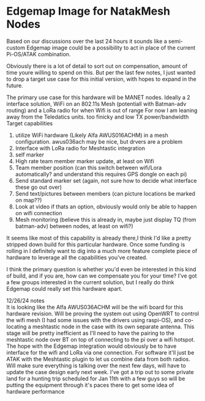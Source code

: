 # Edgemap Image for NatakMesh Nodes

Based on our discussions over the last 24 hours it sounds like a semi-custom Edgemap image could be a possibility to act in place of the current Pi-OS/ATAK combination.

Obviously there is a lot of detail to sort out on compensation, amount of time youre willing to spend on this. But per the last few notes, I just wanted to drop a target use case for this initial version, with hopes to expand in the future.

The primary use case for this hardware will be MANET nodes. Ideally a 2 interface solution, WiFi on an 802.11s Mesh (potentiall with Batman-adv routing) and a LoRa radio for when Wifi is out of range
For now I am leaning away from the Teledatics units. too finicky and low TX power/bandwidth <br>
Target capabilities
1. utilize WiFi hardware (Likely Alfa AWUS016ACHM) in a mesh configuration. awus036ach may be nice, but drvers are a problem
2. Interface with LoRa radio for Meshtastic integration
3. self marker
4. High rate team member marker update, at least on Wifi
5. Team member position (can this switch between wifi/Lora automatically? and understand this requires GPS dongle on each pi)
6. Send standard marker set (again, not sure how to decide what interface these go out over)
7. Send text/pictures between members (can picture locations be marked on map??)
8. Look at video if thats an option, obviously would only be able to happen on wifi connection
9. Mesh monitoring (believe this is already in, maybe just display TQ (from batman-adv) between nodes, at least on wifi?)

It seems like most of this capability is already there,I think I'd like a pretty stripped down build for this particular hardware. Once some funding is rolling in I definitely want to dig into a much more feature complete piece of hardware to leverage all the capabilities you've created. 

I think the primary question is whether you'd even be interested in this kind of build, and if you are, how can we compensate you for your time?
I've got a few groups interested in the current solution, but I really do think Edgemap could really set this hardware apart.

12/26/24 notes<br>
It is looking like the Alfa AWUS036ACHM will be the wifi board for this hardware revision. Will be proving the system out using OpenWRT to control the wifi mesh (I had some issues with the drivers using raspi-OS), and co-locating a meshtastic node in the case with its own separate antenna. This stage will be pretty inefficient as I'll need to have the pairing to the meshtastic node over BT on top of connecting to the pi over a wifi hotspot. The hope with the Edgemap integration would obviously be to have interface for the wifi and LoRa via one connection. For software it'll just be ATAK with the Meshtastic plugin to let us combine data from both radios. Will make sure everything is talking over the next few days, will have to update the case design early next week. I've got a trip out to some private land for a hunting trip scheduled for Jan 11th with a few guys so will be putting the equipment through it's paces there to get some idea of hardware performance
